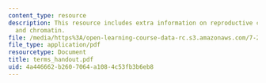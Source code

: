 ```yaml
---
content_type: resource
description: This resource includes extra information on reproductive cloning, potency,
  and chromatin.
file: /media/https%3A/open-learning-course-data-rc.s3.amazonaws.com/7-22-developmental-biology-fall-2005/4a446662b2607064a1084c53fb3b6eb8_terms_handout.pdf
file_type: application/pdf
resourcetype: Document
title: terms_handout.pdf
uid: 4a446662-b260-7064-a108-4c53fb3b6eb8
---
```

